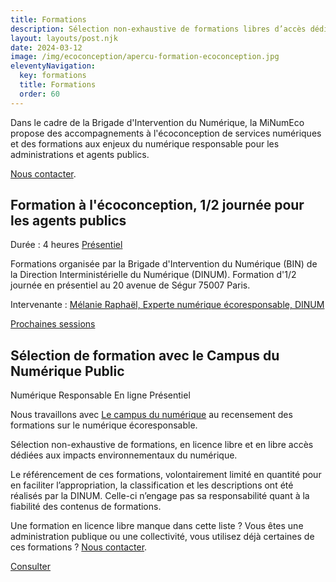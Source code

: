 ```yaml
---
title: Formations
description: Sélection non-exhaustive de formations libres d’accès dédiés aux impacts environnementaux du numérique
layout: layouts/post.njk
date: 2024-03-12
image: /img/ecoconception/apercu-formation-ecoconception.jpg
eleventyNavigation:
  key: formations
  title: Formations
  order: 60
---
```


<div class="fr-highlight">

Dans le cadre de la Brigade d'Intervention du Numérique, la MiNumEco propose des accompagnements à l'écoconception de services numériques et des formations aux enjeux du numérique responsable pour les administrations et agents publics. 

[Nous contacter](/contact).

</div>

## Formation à l'écoconception, 1/2 journée pour les agents publics

<span class="fr-tag">Durée : 4 heures</span> <span class="fr-tag">[Présentiel](https://ecoresponsable.numerique.gouv.fr/agenda/)</span>

Formations organisée par la Brigade d'Intervention du Numérique (BIN) de la Direction Interministérielle du Numérique (DINUM). 
Formation d'1/2 journée en présentiel au 20 avenue de Ségur 75007 Paris. 

Intervenante : <a href="https://fr.linkedin.com/in/melanieraphael" target="_blank" title="Nouvelle fenêtre : Page Linkedin de Mélanie Raphaël">Mélanie Raphaël, Experte numérique écoresponsable, DINUM</a>

<a href="https://ecoresponsable.numerique.gouv.fr/agenda/" class="fr-btn" target="_blank" title="Nouvelle fenêtre : Voir les dates de formation disponibles">Prochaines sessions</a>

## Sélection de formation avec le Campus du Numérique Public

<span class="fr-tag">Numérique Responsable</span> <span class="fr-tag">En ligne</span> <span class="fr-tag">Présentiel</span>

Nous travaillons avec <a href="https://campus.numerique.gouv.fr/catalogue/?themes=1&themes=2" target="_blank" title="Nouvelle fenêtre : Le campus du numérique thématique numérique écoresponsable">Le campus du numérique</a> au recensement des formations sur le numérique écoresponsable. 

Sélection non-exhaustive de formations, en licence libre et en libre accès dédiées aux impacts environnementaux du numérique.

Le référencement de ces formations, volontairement limité en quantité pour en faciliter l’appropriation, la classification et les descriptions ont été réalisés par la DINUM. Celle-ci n’engage pas sa responsabilité quant à la fiabilité des contenus de formations.

Une formation en licence libre manque dans cette liste ? Vous êtes une administration publique ou une collectivité, vous utilisez déjà certaines de ces formations ? [Nous contacter](/contact).

<a href="https://campus.numerique.gouv.fr/catalogue/?themes=1&themes=2" class="fr-btn" target="_blank" title="Nouvelle fenêtre : les formations au numérique responsable sur le campus du numérique public">Consulter</a>
